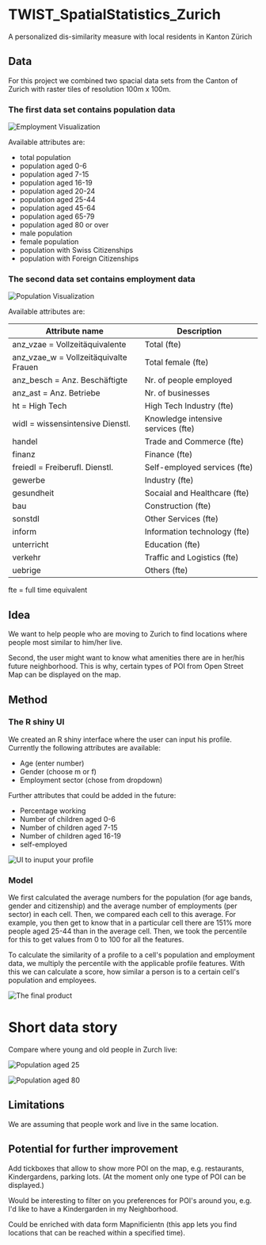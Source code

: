 # TWIST_SpatialStatistics_Zurich

A personalized dis-similarity measure with local residents in Kanton Zürich

## Data
For this project we combined two spacial data sets from the Canton of Zurich with raster tiles of resolution 100m x 100m. 

### The first data set contains population data

![Employment Visualization](https://raw.githubusercontent.com/CraigWangUZH/TWIST_SpatialStatistics_Zurich/master/Population.png)

Available attributes are:

- total population
- population aged 0-6
- population aged 7-15
- population aged 16-19
- population aged 20-24
- population aged 25-44
- population aged 45-64
- population aged 65-79
- population aged 80 or over
- male population
- female population
- population with Swiss Citizenships
- population with Foreign Citizenships

### The second data set contains employment data

![Population Visualization](https://raw.githubusercontent.com/CraigWangUZH/TWIST_SpatialStatistics_Zurich/master/Employees.png)

Available attributes are:

| Attribute name                        | Description | 
| -------------                         |-------------| 
| anz_vzae = Vollzeitäquivalente        | Total (fte) |
| anz_vzae_w = Vollzeitäquivalte Frauen | Total female (fte) |
| anz_besch = Anz. Beschäftigte	        | Nr. of people employed |
| anz_ast	= Anz. Betriebe               | Nr. of businesses  | 
| ht = High Tech                        | High Tech Industry (fte) |
| widl = wissensintensive Dienstl.      | Knowledge intensive services (fte) |
| handel                                | Trade and Commerce (fte) |
| finanz                                | Finance (fte) |
| freiedl = Freiberufl. Dienstl.        | Self-employed services (fte) |
| gewerbe                             	| Industry (fte) |
| gesundheit                            | Socaial and Healthcare (fte) |
| bau	                                  | Construction (fte) |
| sonstdl                               | Other Services (fte) |
| inform                                | Information technology (fte) |
| unterricht                            | Education (fte) |
| verkehr	                              | Traffic  and Logistics (fte) |
| uebrige                              	| Others (fte) |

fte = full time equivalent

## Idea
We want to help people who are moving to Zurich to find locations where people most similar to him/her live.

Second, the user might want to know what amenities there are in her/his future neighborhood. This is why, certain types of POI from Open Street Map can be displayed on the map.

## Method

### The R shiny UI
We created an R shiny interface where the user can input his profile.
Currently the following attributes are available:

- Age (enter number)
- Gender (choose m or f)
- Employment sector (chose from dropdown)

Further attributes that could be added in the future:

- Percentage working
- Number of children aged 0-6
- Number of children aged 7-15
- Number of children aged 16-19
- self-employed

![UI to inuput your profile](https://raw.githubusercontent.com/CraigWangUZH/TWIST_SpatialStatistics_Zurich/master/Preferences.png)

### Model
We first calculated the average numbers for the population (for age bands, gender and citizenship) and the average number of employments (per sector) in each cell. Then, we compared each cell to this average. For example, you then get to know that in a particular cell there are 151% more people aged 25-44 than in the average cell. Then, we took the percentile for this to get values from 0 to 100 for all the features.

To calculate the similarity of a profile to a cell's population and employment data, we multiply the percentile with the applicable profile features. With this we can calculate a score, how similar a person is to a certain cell's population and employees.

![The final product](https://raw.githubusercontent.com/CraigWangUZH/TWIST_SpatialStatistics_Zurich/master/UI.png)

# Short data story
Compare where young and old people in Zurch live:

![Population aged 25](https://raw.githubusercontent.com/CraigWangUZH/TWIST_SpatialStatistics_Zurich/master/25.png)


![Population aged 80](https://raw.githubusercontent.com/CraigWangUZH/TWIST_SpatialStatistics_Zurich/master/80P.png)


## Limitations
We are assuming that people work and live in the same location.


## Potential for further improvement
Add tickboxes that allow to show more POI on the map, e.g. restaurants, Kindergardens, parking lots. (At the moment only one type of POI can be displayed.)

Would be interesting to filter on you preferences for POI's around you, e.g. I'd like to have a Kindergarden in my Neighborhood.

Could be enriched with data form Mapnificientn (this app lets you find locations that can be reached within a specified time).









